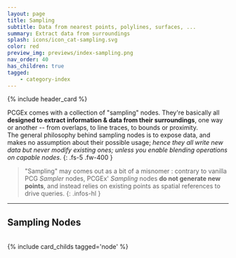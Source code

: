 ```yaml
---
layout: page
title: Sampling
subtitle: Data from nearest points, polylines, surfaces, ...
summary: Extract data from surroundings
splash: icons/icon_cat-sampling.svg
color: red
preview_img: previews/index-sampling.png
nav_order: 40
has_children: true
tagged:
    - category-index
---
```


{% include header_card %}

PCGEx comes with a collection of "sampling" nodes. They're basically all **designed to extract information & data from their surroundings**, one way or another -- from overlaps, to line traces, to bounds or proximity.  
The general philosophy behind sampling nodes is to expose data, and makes no assumption about their possible usage; *hence they all write new data but never modify existing ones; unless you enable blending operations on capable nodes*.
{: .fs-5 .fw-400 } 

> "Sampling" may comes out as a bit of a misnomer : contrary to vanilla PCG *Sampler* nodes, PCGEx' *Sampling* nodes **do not generate new points**, and instead relies on existing points as spatial references to drive queries.
{: .infos-hl }

---
## Sampling Nodes
<br>
{% include card_childs tagged='node' %}